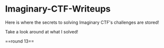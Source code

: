# Imaginary-CTF-Writeups

Here is where the secrets to solving Imaginary CTF's challenges are stored!

Take a look around at what I solved!



==round 13==

